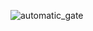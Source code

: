 ![automatic_gate](https://user-images.githubusercontent.com/27758688/125752261-c99fe589-f16b-4c2b-bf38-a9574123adb3.png)
